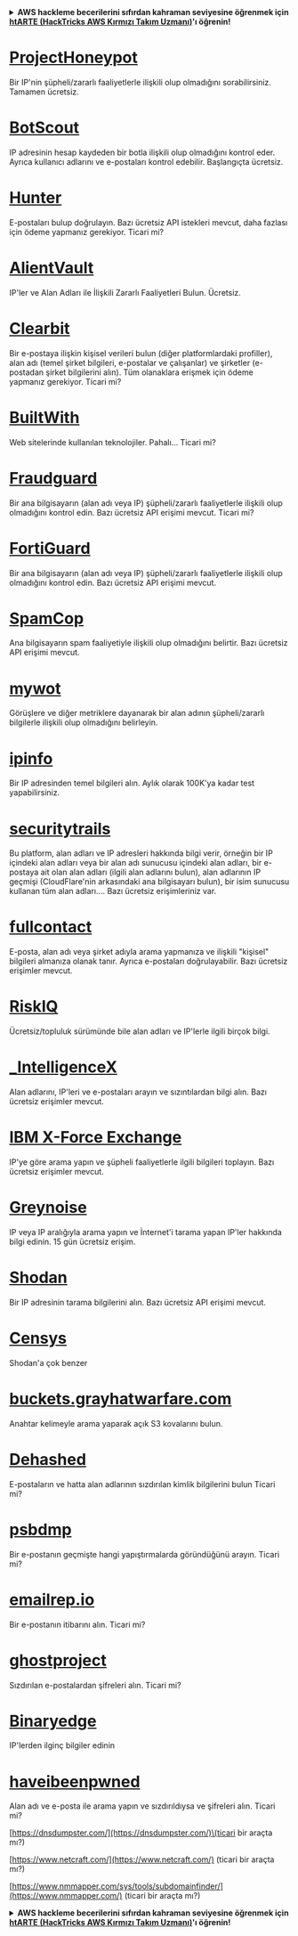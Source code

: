 <details>

<summary><strong>AWS hackleme becerilerini sıfırdan kahraman seviyesine öğrenmek için</strong> <a href="https://training.hacktricks.xyz/courses/arte"><strong>htARTE (HackTricks AWS Kırmızı Takım Uzmanı)</strong></a><strong>'ı öğrenin!</strong></summary>

HackTricks'ı desteklemenin diğer yolları:

* Şirketinizi HackTricks'te **reklamını görmek isterseniz** veya **HackTricks'i PDF olarak indirmek isterseniz**, [**ABONELİK PLANLARINA**](https://github.com/sponsors/carlospolop) göz atın!
* [**Resmi PEASS & HackTricks ürünlerini**](https://peass.creator-spring.com) edinin
* Özel [**NFT'lerden**](https://opensea.io/collection/the-peass-family) oluşan [**The PEASS Ailesi'ni**](https://opensea.io/collection/the-peass-family) keşfedin
* 💬 [**Discord grubuna**](https://discord.gg/hRep4RUj7f) veya [**telegram grubuna**](https://t.me/peass) **katılın** veya **Twitter'da** 🐦 [**@hacktricks_live**](https://twitter.com/hacktricks_live)'ı takip edin**
* **Hacking hilelerinizi** [**HackTricks**](https://github.com/carlospolop/hacktricks) ve [**HackTricks Cloud**](https://github.com/carlospolop/hacktricks-cloud) github depolarına **PR göndererek paylaşın**.

</details>


# [ProjectHoneypot](https://www.projecthoneypot.org/)

Bir IP'nin şüpheli/zararlı faaliyetlerle ilişkili olup olmadığını sorabilirsiniz. Tamamen ücretsiz.

# [**BotScout**](http://botscout.com/api.htm)

IP adresinin hesap kaydeden bir botla ilişkili olup olmadığını kontrol eder. Ayrıca kullanıcı adlarını ve e-postaları kontrol edebilir. Başlangıçta ücretsiz.

# [Hunter](https://hunter.io/)

E-postaları bulup doğrulayın.
Bazı ücretsiz API istekleri mevcut, daha fazlası için ödeme yapmanız gerekiyor.
Ticari mi?

# [AlientVault](https://otx.alienvault.com/api)

IP'ler ve Alan Adları ile İlişkili Zararlı Faaliyetleri Bulun. Ücretsiz.

# [Clearbit](https://dashboard.clearbit.com/)

Bir e-postaya ilişkin kişisel verileri bulun \(diğer platformlardaki profiller\), alan adı \(temel şirket bilgileri, e-postalar ve çalışanlar\) ve şirketler \(e-postadan şirket bilgilerini alın\).
Tüm olanaklara erişmek için ödeme yapmanız gerekiyor.
Ticari mi?

# [BuiltWith](https://builtwith.com/)

Web sitelerinde kullanılan teknolojiler. Pahalı...
Ticari mi?

# [Fraudguard](https://fraudguard.io/)

Bir ana bilgisayarın \(alan adı veya IP\) şüpheli/zararlı faaliyetlerle ilişkili olup olmadığını kontrol edin. Bazı ücretsiz API erişimi mevcut.
Ticari mi?

# [FortiGuard](https://fortiguard.com/)

Bir ana bilgisayarın \(alan adı veya IP\) şüpheli/zararlı faaliyetlerle ilişkili olup olmadığını kontrol edin. Bazı ücretsiz API erişimi mevcut.

# [SpamCop](https://www.spamcop.net/)

Ana bilgisayarın spam faaliyetiyle ilişkili olup olmadığını belirtir. Bazı ücretsiz API erişimi mevcut.

# [mywot](https://www.mywot.com/)

Görüşlere ve diğer metriklere dayanarak bir alan adının şüpheli/zararlı bilgilerle ilişkili olup olmadığını belirleyin.

# [ipinfo](https://ipinfo.io/)

Bir IP adresinden temel bilgileri alın. Aylık olarak 100K'ya kadar test yapabilirsiniz.

# [securitytrails](https://securitytrails.com/app/account)

Bu platform, alan adları ve IP adresleri hakkında bilgi verir, örneğin bir IP içindeki alan adları veya bir alan adı sunucusu içindeki alan adları, bir e-postaya ait olan alan adları \(ilgili alan adlarını bulun\), alan adlarının IP geçmişi \(CloudFlare'nin arkasındaki ana bilgisayarı bulun\), bir isim sunucusu kullanan tüm alan adları....
Bazı ücretsiz erişimleriniz var.

# [fullcontact](https://www.fullcontact.com/)

E-posta, alan adı veya şirket adıyla arama yapmanıza ve ilişkili "kişisel" bilgileri almanıza olanak tanır. Ayrıca e-postaları doğrulayabilir. Bazı ücretsiz erişimler mevcut.

# [RiskIQ](https://www.spiderfoot.net/documentation/)

Ücretsiz/topluluk sürümünde bile alan adları ve IP'lerle ilgili birçok bilgi.

# [\_IntelligenceX](https://intelx.io/)

Alan adlarını, IP'leri ve e-postaları arayın ve sızıntılardan bilgi alın. Bazı ücretsiz erişimler mevcut.

# [IBM X-Force Exchange](https://exchange.xforce.ibmcloud.com/)

IP'ye göre arama yapın ve şüpheli faaliyetlerle ilgili bilgileri toplayın. Bazı ücretsiz erişimler mevcut.

# [Greynoise](https://viz.greynoise.io/)

IP veya IP aralığıyla arama yapın ve İnternet'i tarama yapan IP'ler hakkında bilgi edinin. 15 gün ücretsiz erişim.

# [Shodan](https://www.shodan.io/)

Bir IP adresinin tarama bilgilerini alın. Bazı ücretsiz API erişimi mevcut.

# [Censys](https://censys.io/)

Shodan'a çok benzer

# [buckets.grayhatwarfare.com](https://buckets.grayhatwarfare.com/)

Anahtar kelimeyle arama yaparak açık S3 kovalarını bulun.

# [Dehashed](https://www.dehashed.com/data)

E-postaların ve hatta alan adlarının sızdırılan kimlik bilgilerini bulun
Ticari mi?

# [psbdmp](https://psbdmp.ws/)

Bir e-postanın geçmişte hangi yapıştırmalarda göründüğünü arayın. Ticari mi?

# [emailrep.io](https://emailrep.io/key)

Bir e-postanın itibarını alın. Ticari mi?

# [ghostproject](https://ghostproject.fr/)

Sızdırılan e-postalardan şifreleri alın. Ticari mi?

# [Binaryedge](https://www.binaryedge.io/)

IP'lerden ilginç bilgiler edinin

# [haveibeenpwned](https://haveibeenpwned.com/)

Alan adı ve e-posta ile arama yapın ve sızdırıldıysa ve şifreleri alın. Ticari mi?

[https://dnsdumpster.com/](https://dnsdumpster.com/)\(ticari bir araçta mı?\)

[https://www.netcraft.com/](https://www.netcraft.com/) \(ticari bir araçta mı?\)

[https://www.nmmapper.com/sys/tools/subdomainfinder/](https://www.nmmapper.com/) \(ticari bir araçta mı?\)



<details>

<summary><strong>AWS hackleme becerilerini sıfırdan kahraman seviyesine öğrenmek için</strong> <a href="https://training.hacktricks.xyz/courses/arte"><strong>htARTE (HackTricks AWS Kırmızı Takım Uzmanı)</strong></a><strong>'ı öğrenin!</strong></summary>

HackTricks'ı desteklemenin diğer yolları:

* Şirketinizi HackTricks'te **reklamını görmek isterseniz** veya **HackTricks'i PDF olarak indirmek isterseniz**, [**ABONELİK PLANLARINA**](https://github.com/sponsors/carlospolop) göz atın!
* [**Resmi PEASS & HackTricks ürünlerini**](https://peass.creator-spring.com) edinin
* Özel [**NFT'lerden**](https://opensea.io/collection/the-peass-family) oluşan [**The PEASS Ailesi'ni**](https://opensea.io/collection/the-peass-family) keşfedin
* 💬 [**Discord grubuna**](https://discord.gg/hRep4RUj7f) veya [**telegram grubuna**](https://t.me/peass) **katılın** veya **Twitter'da** 🐦 [**@hacktricks_live**](https://twitter.com/hacktricks_live)'ı takip edin**
* **Hacking hilelerinizi** [**HackTricks**](https://github.com/carlospolop/hacktricks) ve [**HackTricks Cloud**](https://github.com/carlospolop/hacktricks
